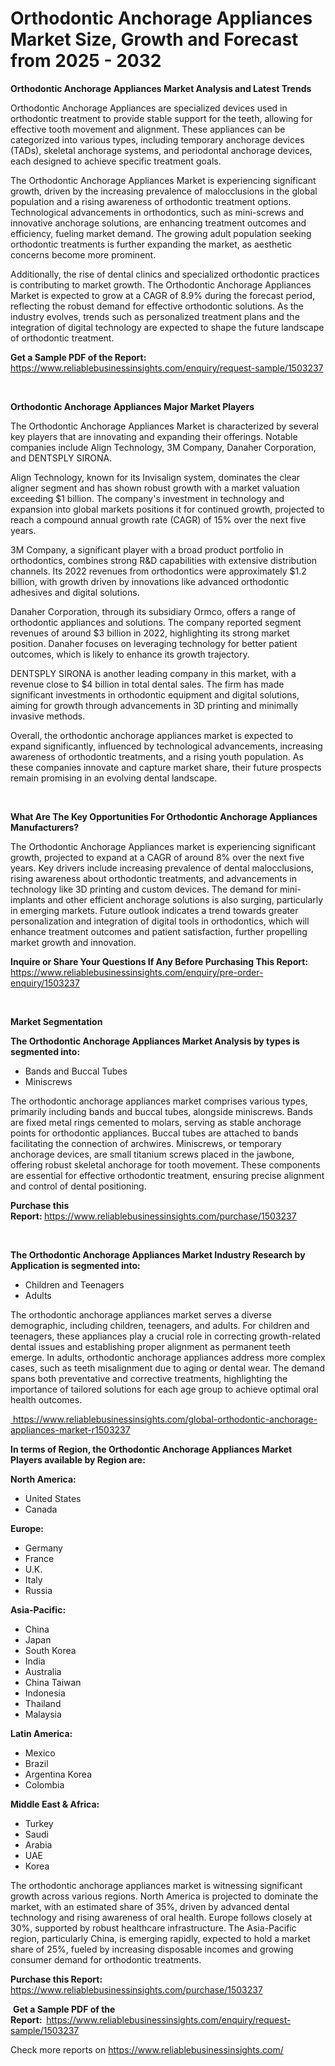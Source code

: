 <p><h1>Orthodontic Anchorage Appliances Market Size, Growth and Forecast from 2025 - 2032</h1></p><p><strong>Orthodontic Anchorage Appliances Market Analysis and Latest Trends</strong></p>
<p><p>Orthodontic Anchorage Appliances are specialized devices used in orthodontic treatment to provide stable support for the teeth, allowing for effective tooth movement and alignment. These appliances can be categorized into various types, including temporary anchorage devices (TADs), skeletal anchorage systems, and periodontal anchorage devices, each designed to achieve specific treatment goals.</p><p>The Orthodontic Anchorage Appliances Market is experiencing significant growth, driven by the increasing prevalence of malocclusions in the global population and a rising awareness of orthodontic treatment options. Technological advancements in orthodontics, such as mini-screws and innovative anchorage solutions, are enhancing treatment outcomes and efficiency, fueling market demand. The growing adult population seeking orthodontic treatments is further expanding the market, as aesthetic concerns become more prominent.</p><p>Additionally, the rise of dental clinics and specialized orthodontic practices is contributing to market growth. The Orthodontic Anchorage Appliances Market is expected to grow at a CAGR of 8.9% during the forecast period, reflecting the robust demand for effective orthodontic solutions. As the industry evolves, trends such as personalized treatment plans and the integration of digital technology are expected to shape the future landscape of orthodontic treatment.</p></p>
<p><strong>Get a Sample PDF of the Report:&nbsp;</strong> <a href="https://www.reliablebusinessinsights.com/enquiry/request-sample/1503237?utm_campaign=3025&utm_medium=2&utm_source=Github&utm_content=ia&utm_term=23032025&utm_id=orthodontic-anchorage-appliances">https://www.reliablebusinessinsights.com/enquiry/request-sample/1503237</a></p>
<p>&nbsp;</p>
<p><strong>Orthodontic Anchorage Appliances Major Market Players</strong></p>
<p><p>The Orthodontic Anchorage Appliances Market is characterized by several key players that are innovating and expanding their offerings. Notable companies include Align Technology, 3M Company, Danaher Corporation, and DENTSPLY SIRONA.</p><p>Align Technology, known for its Invisalign system, dominates the clear aligner segment and has shown robust growth with a market valuation exceeding $1 billion. The company's investment in technology and expansion into global markets positions it for continued growth, projected to reach a compound annual growth rate (CAGR) of 15% over the next five years.</p><p>3M Company, a significant player with a broad product portfolio in orthodontics, combines strong R&D capabilities with extensive distribution channels. Its 2022 revenues from orthodontics were approximately $1.2 billion, with growth driven by innovations like advanced orthodontic adhesives and digital solutions.</p><p>Danaher Corporation, through its subsidiary Ormco, offers a range of orthodontic appliances and solutions. The company reported segment revenues of around $3 billion in 2022, highlighting its strong market position. Danaher focuses on leveraging technology for better patient outcomes, which is likely to enhance its growth trajectory.</p><p>DENTSPLY SIRONA is another leading company in this market, with a revenue close to $4 billion in total dental sales. The firm has made significant investments in orthodontic equipment and digital solutions, aiming for growth through advancements in 3D printing and minimally invasive methods.</p><p>Overall, the orthodontic anchorage appliances market is expected to expand significantly, influenced by technological advancements, increasing awareness of orthodontic treatments, and a rising youth population. As these companies innovate and capture market share, their future prospects remain promising in an evolving dental landscape.</p></p>
<p>&nbsp;</p>
<p><strong>What Are The Key Opportunities For Orthodontic Anchorage Appliances Manufacturers?</strong></p>
<p><p>The Orthodontic Anchorage Appliances market is experiencing significant growth, projected to expand at a CAGR of around 8% over the next five years. Key drivers include increasing prevalence of dental malocclusions, rising awareness about orthodontic treatments, and advancements in technology like 3D printing and custom devices. The demand for mini-implants and other efficient anchorage solutions is also surging, particularly in emerging markets. Future outlook indicates a trend towards greater personalization and integration of digital tools in orthodontics, which will enhance treatment outcomes and patient satisfaction, further propelling market growth and innovation.</p></p>
<p><strong>Inquire or Share Your Questions If Any Before Purchasing This Report:</strong> <a href="https://www.reliablebusinessinsights.com/enquiry/pre-order-enquiry/1503237?utm_campaign=3025&utm_medium=2&utm_source=Github&utm_content=ia&utm_term=23032025&utm_id=orthodontic-anchorage-appliances">https://www.reliablebusinessinsights.com/enquiry/pre-order-enquiry/1503237</a></p>
<p>&nbsp;</p>
<p><strong>Market Segmentation</strong></p>
<p><strong>The Orthodontic Anchorage Appliances Market Analysis by types is segmented into:</strong></p>
<p><ul><li>Bands and Buccal Tubes</li><li>Miniscrews</li></ul></p>
<p><p>The orthodontic anchorage appliances market comprises various types, primarily including bands and buccal tubes, alongside miniscrews. Bands are fixed metal rings cemented to molars, serving as stable anchorage points for orthodontic appliances. Buccal tubes are attached to bands facilitating the connection of archwires. Miniscrews, or temporary anchorage devices, are small titanium screws placed in the jawbone, offering robust skeletal anchorage for tooth movement. These components are essential for effective orthodontic treatment, ensuring precise alignment and control of dental positioning.</p></p>
<p><strong>Purchase this Report:&nbsp;</strong><a href="https://www.reliablebusinessinsights.com/purchase/1503237?utm_campaign=3025&utm_medium=2&utm_source=Github&utm_content=ia&utm_term=23032025&utm_id=orthodontic-anchorage-appliances">https://www.reliablebusinessinsights.com/purchase/1503237</a></p>
<p>&nbsp;</p>
<p><strong>The Orthodontic Anchorage Appliances Market Industry Research by Application is segmented into:</strong></p>
<p><ul><li>Children and Teenagers</li><li>Adults</li></ul></p>
<p><p>The orthodontic anchorage appliances market serves a diverse demographic, including children, teenagers, and adults. For children and teenagers, these appliances play a crucial role in correcting growth-related dental issues and establishing proper alignment as permanent teeth emerge. In adults, orthodontic anchorage appliances address more complex cases, such as teeth misalignment due to aging or dental wear. The demand spans both preventative and corrective treatments, highlighting the importance of tailored solutions for each age group to achieve optimal oral health outcomes.</p></p>
<p><a href="https://www.reliablebusinessinsights.com/global-orthodontic-anchorage-appliances-market-r1503237?utm_campaign=3025&utm_medium=2&utm_source=Github&utm_content=ia&utm_term=23032025&utm_id=orthodontic-anchorage-appliances">&nbsp;https://www.reliablebusinessinsights.com/global-orthodontic-anchorage-appliances-market-r1503237</a></p>
<p><strong>In terms of Region, the Orthodontic Anchorage Appliances Market Players available by Region are:</strong></p>
<p>
    <p> <strong> North America: </strong>
        <ul>
            <li>United States</li>
            <li>Canada</li>
        </ul>
        </p> 
    <p> <strong> Europe: </strong>
        <ul>
            <li>Germany</li>
            <li>France</li>
            <li>U.K.</li>
            <li>Italy</li>
            <li>Russia</li>
        </ul>
        </p> 
    <p> <strong> Asia-Pacific: </strong>
        <ul>
            <li>China</li>
            <li>Japan</li>
            <li>South Korea</li>
            <li>India</li>
            <li>Australia</li>
            <li>China Taiwan</li>
            <li>Indonesia</li>
            <li>Thailand</li>
            <li>Malaysia</li>
        </ul>
        </p> 
    <p> <strong> Latin America: </strong>
        <ul>
            <li>Mexico</li>
            <li>Brazil</li>
            <li>Argentina Korea</li>
            <li>Colombia</li>
        </ul>
        </p> 
    <p> <strong> Middle East & Africa: </strong>
        <ul>
            <li>Turkey</li>
            <li>Saudi</li>
            <li>Arabia</li>
            <li>UAE</li>
            <li>Korea</li>
        </ul>
    </p>
    </p>
<p><p>The orthodontic anchorage appliances market is witnessing significant growth across various regions. North America is projected to dominate the market, with an estimated share of 35%, driven by advanced dental technology and rising awareness of oral health. Europe follows closely at 30%, supported by robust healthcare infrastructure. The Asia-Pacific region, particularly China, is emerging rapidly, expected to hold a market share of 25%, fueled by increasing disposable incomes and growing consumer demand for orthodontic treatments.</p></p>
<p><strong>Purchase this Report: </strong><a href="https://www.reliablebusinessinsights.com/purchase/1503237?utm_campaign=3025&utm_medium=2&utm_source=Github&utm_content=ia&utm_term=23032025&utm_id=orthodontic-anchorage-appliances">https://www.reliablebusinessinsights.com/purchase/1503237</a></p>
<p>&nbsp;<strong>Get a Sample PDF of the Report:&nbsp;&nbsp;</strong><a href="https://www.reliablebusinessinsights.com/enquiry/request-sample/1503237?utm_campaign=3025&utm_medium=2&utm_source=Github&utm_content=ia&utm_term=23032025&utm_id=orthodontic-anchorage-appliances">https://www.reliablebusinessinsights.com/enquiry/request-sample/1503237</a></p>
<p><strong></strong></p>
<p>Check more reports on <a href="https://www.reliablebusinessinsights.com/?utm_campaign=3025&utm_medium=2&utm_source=Github&utm_content=ia&utm_term=23032025&utm_id=orthodontic-anchorage-appliances">https://www.reliablebusinessinsights.com/</a></p>